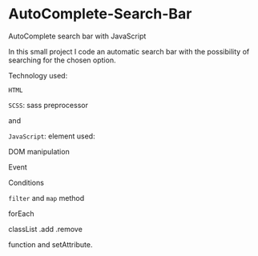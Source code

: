 # AutoComplete-Search-Bar
AutoComplete search bar with JavaScript

In this small project I code an automatic search bar with the possibility of searching for the chosen option.

Technology used: 

`HTML`

`SCSS`: sass preprocessor

and

`JavaScript`: element used:

DOM manipulation

Event

Conditions

`filter` and `map`  method

forEach

classList .add .remove

function and setAttribute.
